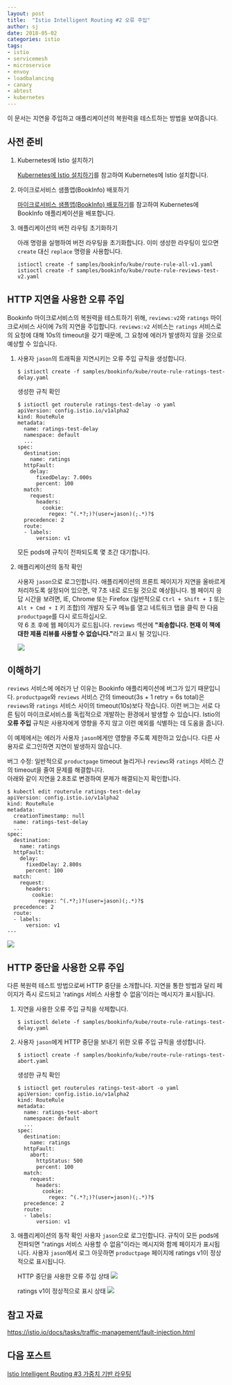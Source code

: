 ```yaml
---
layout: post
title:  "Istio Intelligent Routing #2 오류 주입"
author: sj
date: 2018-05-02
categories: istio
tags:
- istio
- servicemesh
- microservice
- envoy
- loadbalancing
- canary
- abtest
- kubernetes
---
```


이 문서는 지연을 주입하고 애플리케이션의 복원력을 테스트하는 방법을 보여줍니다.

## 사전 준비

1. Kubernetes에 Istio 설치하기

    [Kubernetes에 Istio 설치하기](/blog/istio/2018/04/26/deploying-istio-on-kubernetes.html)를 참고하여 Kubernetes에 Istio 설치합니다.<br />

2. 마이크로서비스 샘플앱(BookInfo) 배포하기

    [마이크로서비스 샘플앱(BookInfo) 배포하기](/blog/istio/2018/04/26/deploying-bookinfo-on-kubernetes.html)를 참고하여 Kubernetes에 BookInfo 애플리케이션을 배포합니다.<br />

3. 애플리케이션의 버전 라우팅 초기화하기

    아래 명령을 실행하여 버전 라우팅을 초기화합니다. 이미 생성한 라우팅이 있으면 `create` 대신 `replace` 명령을 사용합니다.
    ```
    istioctl create -f samples/bookinfo/kube/route-rule-all-v1.yaml
    istioctl create -f samples/bookinfo/kube/route-rule-reviews-test-v2.yaml
    ```

## HTTP 지연을 사용한 오류 주입
Bookinfo 마이크로서비스의 복원력을 테스트하기 위해, `reviews:v2`와 `ratings` 마이크로서비스 사이에 7s의 지연을 주입합니다. `reviews:v2` 서비스는 `ratings` 서비스로의 요청에 대해 10s의 timeout을 갖기 때문에, 그 요청에 에러가 발생하지 않을 것으로 예상할 수 있습니다.

1. 사용자 `jason`의 트래픽을 지연시키는 오류 주입 규칙을 생성합니다.

    ```
    $ istioctl create -f samples/bookinfo/kube/route-rule-ratings-test-delay.yaml
    ```

    생성한 규칙 확인
    ```
    $ istioctl get routerule ratings-test-delay -o yaml
    apiVersion: config.istio.io/v1alpha2
    kind: RouteRule
    metadata:
      name: ratings-test-delay
      namespace: default
      ...
    spec:
      destination:
        name: ratings
      httpFault:
        delay:
          fixedDelay: 7.000s
          percent: 100
      match:
        request:
          headers:
            cookie:
              regex: ^(.*?;)?(user=jason)(;.*)?$
      precedence: 2
      route:
      - labels:
          version: v1
    ```

    모든 pods에 규칙이 전파되도록 몇 초간 대기합니다.

2. 애플리케이션의 동작 확인

    사용자 `jason`으로 로그인합니다. 애플리케이션의 프론트 페이지가 지연을 올바르게 처리하도록 설정되어 있으면, 약 7초 내로 로드될 것으로 예상됩니다.
    웹 페이지 응답 시간을 보려면, IE, Chrome 또는 Firefox (일반적으로 `Ctrl + Shift + I` 또는 `Alt + Cmd + I` 키 조합)의 개발자 도구 메뉴를 열고 네트워크 탭을 클릭 한 다음 `productpage`를 다시 로드하십시오.<br>
    약 6 초 후에 웹 페이지가 로드됩니다. `reviews` 섹션에 <b>"죄송합니다. 현재 이 책에 대한 제품 리뷰를 사용할 수 없습니다."</b>라고 표시 될 것입니다.

    ![](/assets/images/istio_fault_injection_delay_error.png)

## 이해하기
`reviews` 서비스에 에러가 난 이유는 Bookinfo 애플리케이션에 버그가 있기 때문입니다. `productpage`와 `reviews` 서비스 간의 timeout(3s + 1 retry = 6s total)은 `reviews`와 `ratings` 서비스 사이의 timeout(10s)보다 작습니다. 이런 버그는 서로 다른 팀이 마이크로서비스를 독립적으로 개발하는 환경에서 발생할 수 있습니다. Istio의 <b>오류 주입</b> 규칙은 사용자에게 영향을 주지 않고 이런 예외를 식별하는 데 도움을 줍니다.<br>

이 예제에서는 에러가 사용자 `jason`에게만 영향을 주도록 제한하고 있습니다. 다른 사용자로 로그인하면 지연이 발생하지 않습니다.<br>

버그 수정: 일반적으로 `productpage` timeout 늘리거나 `reviews`와 `ratings` 서비스 간의 timeout을 줄여 문제를 해결합니다.<br>
아래와 같이 지연을 2.8초로 변경하여 문제가 해결되는지 확인합니다.

```
$ kubectl edit routerule ratings-test-delay
apiVersion: config.istio.io/v1alpha2
kind: RouteRule
metadata:
  creationTimestamp: null
  name: ratings-test-delay
  ...
spec:
  destination:
    name: ratings
  httpFault:
    delay:
      fixedDelay: 2.800s
      percent: 100
  match:
    request:
      headers:
        cookie:
          regex: ^(.*?;)?(user=jason)(;.*)?$
  precedence: 2
  route:
  - labels:
      version: v1
---
```

![](/assets/images/istio_fault_injection_delay_fixed.png)

## HTTP 중단을 사용한 오류 주입
다른 복원력 테스트 방법으로써 HTTP 중단을 소개합니다. 지연을 통한 방법과 달리 페이지가 즉시 로드되고 'ratings 서비스 사용할 수 없음'이라는 메시지가 표시됩니다.

1. 지연을 사용한 오류 주입 규칙을 삭제합니다.

    ```
    $ istioctl delete -f samples/bookinfo/kube/route-rule-ratings-test-delay.yaml
    ```

2. 사용자 `jason`에게 HTTP 중단을 보내기 위한 오류 주입 규칙을 생성합니다.

    ```
    $ istioctl create -f samples/bookinfo/kube/route-rule-ratings-test-abort.yaml
    ```

    생성한 규칙 확인
    ```
    $ istioctl get routerules ratings-test-abort -o yaml
    apiVersion: config.istio.io/v1alpha2
    kind: RouteRule
    metadata:
      name: ratings-test-abort
      namespace: default
      ...
    spec:
      destination:
        name: ratings
      httpFault:
        abort:
          httpStatus: 500
          percent: 100
      match:
        request:
          headers:
            cookie:
              regex: ^(.*?;)?(user=jason)(;.*)?$
      precedence: 2
      route:
      - labels:
          version: v1
    ```

3. 애플리케이션의 동작 확인
사용자 `jason`으로 로그인합니다. 규칙이 모든 pods에 전파되면 "ratings 서비스 사용할 수 없음"이라는 메시지와 함께 페이지가 표시됩니다. 사용자 `jason`에서 로그 아웃하면 `productpage` 페이지에 ratings v1이 정상적으로 표시됩니다.

    HTTP 중단을 사용한 오류 주입 상태
    ![](/assets/images/istio_fault_injection_aborted.png)

    ratings v1이 정상적으로 표시 상태
    ![](/assets/images/istio_fault_injection_not_aborted.png)

## 참고 자료
https://istio.io/docs/tasks/traffic-management/fault-injection.html

## 다음 포스트
[Istio Intelligent Routing #3 가중치 기반 라우팅](/blog/istio/2018/05/07/istio-intelligent-routing-3.html)
